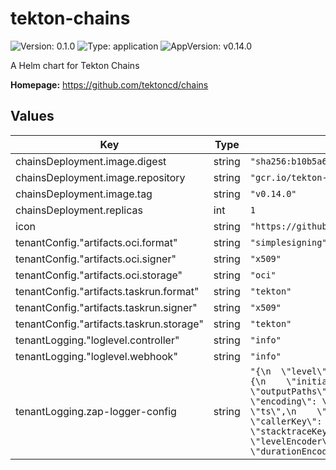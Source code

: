# tekton-chains

![Version: 0.1.0](https://img.shields.io/badge/Version-0.1.0-informational?style=flat-square) ![Type: application](https://img.shields.io/badge/Type-application-informational?style=flat-square) ![AppVersion: v0.14.0](https://img.shields.io/badge/AppVersion-v0.14.0-informational?style=flat-square)

A Helm chart for Tekton Chains

**Homepage:** <https://github.com/tektoncd/chains>

## Values

| Key                                      | Type   | Default                                                                                                                                                                                                                                                                                                                                                                                                                                                                                                                                                                                                                     | Description |
|------------------------------------------|--------|-----------------------------------------------------------------------------------------------------------------------------------------------------------------------------------------------------------------------------------------------------------------------------------------------------------------------------------------------------------------------------------------------------------------------------------------------------------------------------------------------------------------------------------------------------------------------------------------------------------------------------|-------------|
| chainsDeployment.image.digest            | string | `"sha256:b10b5a6298fe78ffeb72b7ed69794b0e7315a952482b9bff80858bc6746cbe4f"`                                                                                                                                                                                                                                                                                                                                                                                                                                                                                                                                                 |             |
| chainsDeployment.image.repository        | string | `"gcr.io/tekton-releases/github.com/tektoncd/chains/cmd/controller"`                                                                                                                                                                                                                                                                                                                                                                                                                                                                                                                                                        |             |
| chainsDeployment.image.tag               | string | `"v0.14.0"`                                                                                                                                                                                                                                                                                                                                                                                                                                                                                                                                                                                                                  |             |
| chainsDeployment.replicas                | int    | `1`                                                                                                                                                                                                                                                                                                                                                                                                                                                                                                                                                                                                                         |             |
| icon                                     | string | `"https://github.com/tektoncd/chains/blob/main/tekton_chains-color.png"`                                                                                                                                                                                                                                                                                                                                                                                                                                                                                                                                                    |             |
| tenantConfig."artifacts.oci.format"      | string | `"simplesigning"`                                                                                                                                                                                                                                                                                                                                                                                                                                                                                                                                                                                                           |             |
| tenantConfig."artifacts.oci.signer"      | string | `"x509"`                                                                                                                                                                                                                                                                                                                                                                                                                                                                                                                                                                                                                    |             |
| tenantConfig."artifacts.oci.storage"     | string | `"oci"`                                                                                                                                                                                                                                                                                                                                                                                                                                                                                                                                                                                                                     |             |
| tenantConfig."artifacts.taskrun.format"  | string | `"tekton"`                                                                                                                                                                                                                                                                                                                                                                                                                                                                                                                                                                                                                  |             |
| tenantConfig."artifacts.taskrun.signer"  | string | `"x509"`                                                                                                                                                                                                                                                                                                                                                                                                                                                                                                                                                                                                                    |             |
| tenantConfig."artifacts.taskrun.storage" | string | `"tekton"`                                                                                                                                                                                                                                                                                                                                                                                                                                                                                                                                                                                                                  |             |
| tenantLogging."loglevel.controller"      | string | `"info"`                                                                                                                                                                                                                                                                                                                                                                                                                                                                                                                                                                                                                    |             |
| tenantLogging."loglevel.webhook"         | string | `"info"`                                                                                                                                                                                                                                                                                                                                                                                                                                                                                                                                                                                                                    |             |
| tenantLogging.zap-logger-config          | string | `"{\n  \"level\": \"info\",\n  \"development\": false,\n  \"sampling\": {\n    \"initial\": 100,\n    \"thereafter\": 100\n  },\n  \"outputPaths\": [\"stdout\"],\n  \"errorOutputPaths\": [\"stderr\"],\n  \"encoding\": \"json\",\n  \"encoderConfig\": {\n    \"timeKey\": \"ts\",\n    \"levelKey\": \"level\",\n    \"nameKey\": \"logger\",\n    \"callerKey\": \"caller\",\n    \"messageKey\": \"msg\",\n    \"stacktraceKey\": \"stacktrace\",\n    \"lineEnding\": \"\",\n    \"levelEncoder\": \"\",\n    \"timeEncoder\": \"iso8601\",\n    \"durationEncoder\": \"\",\n    \"callerEncoder\": \"\"\n  }\n}\n"` |             |
